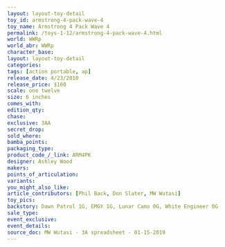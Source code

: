 ```yaml
---
layout: layout-toy-detail 
toy_id: armstrong-4-pack-wave-4
toy_name: Armstrong 4 Pack Wave 4
permalink: /toys-1-12/armstrong-4-pack-wave-4.html
world: WWRp
world_abr: WWRp
character_base: 
layout: layout-toy-detail
categories: 
tags: [action portable, ap] 
release_date: 4/23/2010
release_price: $160 
scale: one twelve
size: 6 inches
comes_with: 
edition_qty: 
chase: 
exclusive: 3AA
secret_drop: 
sold_where: 
bamba_points: 
packaging_type: 
product_code_/_link: ARM4PK
designer: Ashley Wood
makers: 
points_of_articulation: 
variants: 
you_might_also_like: 
article_contributors: [Phil Back, Don Slater, MW Wutasi]
toy_pics: 
backstory: Dawn Patrol 1G, EMGY 1G, Lunar Camo 0G, White Engineer 0G
sale_type: 
event_exclusive: 
event_details: 
source_doc: MW Wutasi - 3A spreadsheet - 01-15-2019
---
```

